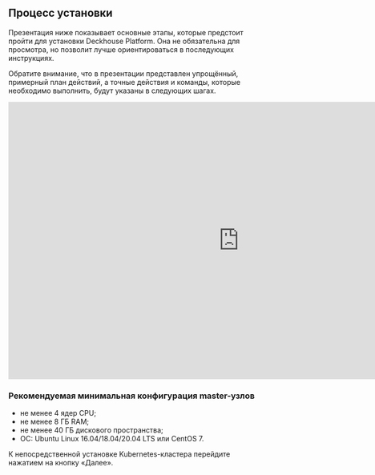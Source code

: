## Процесс установки

Презентация ниже показывает основные этапы, которые предстоит пройти для установки Deckhouse Platform. Она не обязательна для просмотра, но позволит лучше ориентироваться в последующих инструкциях.

Обратите внимание, что в презентации представлен упрощённый, примерный план действий, а точные действия и команды, которые необходимо выполнить, будут указаны в следующих шагах.

<iframe src="https://docs.google.com/presentation/d/e/2PACX-1vRTEsc9r076_R2OZDEI1hY-qpVUc3_t939ATSCyQZbzkQdc1dRmbwsSa8a1LUJoOwEHMDz44w7dIqMM/embed?start=false&loop=true&delayms=9999999" frameborder="0" width="920" height="554" allowfullscreen="true" mozallowfullscreen="true" webkitallowfullscreen="true"></iframe>

### Рекомендуемая минимальная конфигурация master-узлов
-   не менее 4 ядер CPU;
-   не менее 8  ГБ RAM;
-   не менее 40 ГБ дискового пространства;
-   ОС: Ubuntu Linux 16.04/18.04/20.04 LTS или CentOS 7.

К непосредственной установке Kubernetes-кластера перейдите нажатием на кнопку «Далее».
